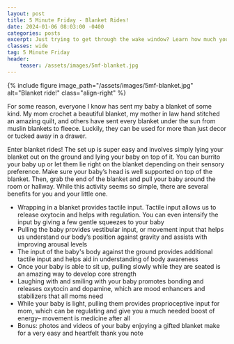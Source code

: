 ```yaml
---
layout: post
title: 5 Minute Friday - Blanket Rides!
date: 2024-01-06 08:03:00 -0400
categories: posts
excerpt: Just trying to get through the wake window? Learn how much you can do for your little one with just one blanket!
classes: wide
tag: 5 Minute Friday
header:
    teaser: /assets/images/5mf-blanket.jpg
---
```



{% include figure
    image_path="/assets/images/5mf-blanket.jpg"
    alt="Blanket ride!"
    class="align-right"
%}

For some reason, everyone I know has sent my baby a blanket of some kind. My mom crochet a beautiful blanket, my mother in law hand stitched an amazing quilt, and others have sent every blanket under the sun from muslin blankets to fleece. Luckily, they can be used for more than just decor or tucked away in a drawer.

Enter blanket rides! The set up is super easy and involves simply lying your blanket out on the ground and lying your baby on top of it. You can burrito your baby up or let them lie right on the blanket depending on their sensory preference. Make sure your baby’s head is well supported on top of the blanket. Then, grab the end of the blanket and pull your baby around the room or hallway. While this activity seems so simple, there are several benefits for you and your little one.

- Wrapping in a blanket provides tactile input. Tactile input allows us to release oxytocin and helps with regulation. You can even intensify the input by giving a few gentle squeezes to your baby
- Pulling the baby provides vestibular input, or movement input that helps us understand our body’s position against gravity and assists with improving arousal levels
- The input of the baby's body against the ground provides additional tactile input and helps aid in understanding of body awareness
- Once your baby is able to sit up, pulling slowly while they are seated is an amazing way to develop core strength
- Laughing with and smiling with your baby promotes bonding and releases oxytocin and dopamine, which are mood enhancers and stabilizers that all moms need
- While your baby is light, pulling them provides proprioceptive input for mom, which can be regulating and give you a much needed boost of energy– movement is medicine after all
- Bonus: photos and videos of your baby enjoying a gifted blanket make for a very easy and heartfelt thank you note

